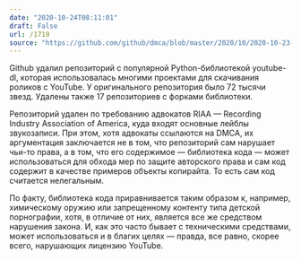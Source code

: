 ```yaml
---
date: "2020-10-24T08:11:01"
draft: False
url: /1719
source: "https://github.com/github/dmca/blob/master/2020/10/2020-10-23-RIAA.md"
---
```


Github удалил репозиторий с популярной Python-библиотекой youtube-dl, которая использовалась многими проектами для скачивания роликов с YouTube. У оригинального репозитория было 72 тысячи звезд. Удалены также 17 репозиториев с форками библиотеки.

Репозиторий удален по требованию адвокатов RIAA — Recording Industry Association of America, куда входят основные лейблы звукозаписи. При этом, хотя адвокаты ссылаются на DMCA, их аргументация заключается не в том, что репозиторий сам нарушает чьи-то права, а в том, что его содержимое — библиотека кода — может использоваться для обхода мер по защите авторского права и сам код содержит в качестве примеров объекты копирайта. То есть сам код считается нелегальным. 

По факту, библиотека кода приравнивается таким образом к, например, химическому оружию или запрещенному контенту типа детской порнографии, хотя, в отличие от них, является все же средством нарушения закона. И, как это часто бывает с техническими средствами, может использоваться и в благих целях — правда, все равно, скорее всего, нарушающих лицензию YouTube.
